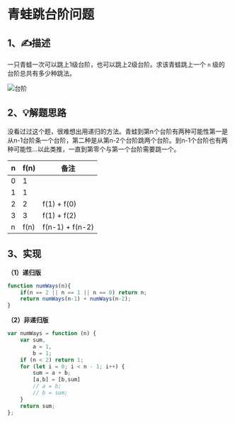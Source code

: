 # 青蛙跳台阶问题



## 1、✍描述

一只青蛙一次可以跳上1级台阶，也可以跳上2级台阶。求该青蛙跳上一个 `n` 级的台阶总共有多少种跳法。

![台阶](jump.png)

## 2、💡解题思路



没看过过这个题，很难想出用递归的方法。青蛙到第n个台阶有两种可能性第一是从n-1台阶条一个台阶，第二种是从第n-2个台阶跳两个台阶。到n-1个台阶也有两种可能性...以此类推，一直到第零个与第一个台阶需要跳一个。


| n    | f(n) | 备注            |
| ---- | ---- | --------------- |
| 0    | 1    |                 |
| 1    | 1    |                 |
| 2    | 2    | f(1) + f(0)     |
| 3    | 3    | f(1) + f(2)     |
| n    | f(n) | f(n-1) + f(n-2) |

## 3、实现

**（1）递归版**

```js
function numWays(n){
    if(n == 2 || n == 1 || n == 0) return n;
    return numWays(n-1) + numWays(n-2);
}
```

**（2）非递归版**

```js
var numWays = function (n) {
    var sum,
        a = 1,
        b = 1;
    if (n < 2) return 1;
    for (let i = 0; i < n - 1; i++) {
        sum = a + b;
        [a,b] = [b,sum]
        // a = b;
        // b = sum;
    }
    return sum;
};
```